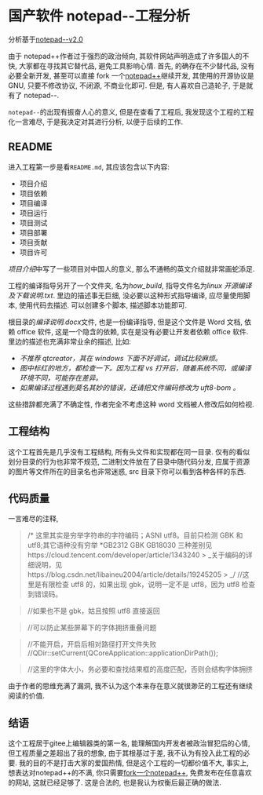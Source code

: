 # 国产软件 notepad--工程分析

分析基于[notepad--v2.0](https://gitee.com/cxasm/notepad--/commit/c1ae9ac45b8efdf560cc12a5e36e8fb5dcf45660)

由于 notepad++作者过于强烈的政治倾向, 其软件网站声明造成了许多国人的不快, 大家都在寻找其它替代品, 避免工具影响心情. 首先, 的确存在不少替代品, 没有必要全新开发, 甚至可以直接 fork 一个[notepad++](https://github.com/notepad-plus-plus/notepad-plus-plus)继续开发, 其使用的开源协议是 GNU, 只要不修改协议, 不闭源, 不商业化即可. 但是, 有人喜欢自己造轮子, 于是就有了 notepad--.

`notepad--`的出现有振奋人心的意义, 但是在查看了工程后, 我发现这个工程的工程化一言难尽, 于是我决定对其进行分析, 以便于后续的工作.

## README

进入工程第一步是看`README.md`, 其应该包含以下内容:

- 项目介绍
- 项目依赖
- 项目编译
- 项目运行
- 项目测试
- 项目部署
- 项目贡献
- 项目许可

*项目介绍*中写了一些项目对中国人的意义, 那么不通畅的英文介绍就非常画蛇添足.

工程的编译指导另开了一个文件夹, 名为*how_build*, 指导文件名为*linux 开源编译及下载说明.txt*. 里边的描述事无巨细, 没必要以这种形式指导编译, 应尽量使用脚本, 使用代码去描述. 可以创建多个脚本, 描述脚本功能即可.

根目录的*编译说明.docx*文件, 也是一份编译指导, 但是这个文件是 Word 文档, 依赖 office 软件, 这是一个隐含的依赖, 实在是没有必要让开发者依赖 office 软件. 里边的描述也充满非常业余的描述, 比如:

- _不推荐 qtcreator，其在 windows 下面不好调试，调试比较麻烦。_
- _图中标红的地方，都检查一下。因为工程 vs 打开后，随着系统不同，或编译环境不同，可能存在差异。_
- _如果编译过程遇到莫名其妙的错误，还请把文件编码修改为 uft8-bom 。_

这些措辞都充满了不确定性, 作者完全不考虑这种 word 文档被人修改后如何检视.

## 工程结构

这个工程首先是几乎没有工程结构, 所有头文件和实现都在同一目录.
仅有的看似划分目录的行为也非常不规范, 二进制文件放在了目录中随代码分发, 应属于资源的图片等文件所在的目录名也非常迷惑, src 目录下你可以看到各种各样的东西.

## 代码质量

一言难尽的注释,

> /* 这里其实是穷举字符串的字符编码；ASNI utf8。目前只检测 GBK 和 utf8;其它语种没有穷举
> *GB2312 GBK GB18030 三种差别见https://cloud.tencent.com/developer/article/1343240 > _关于编码的详细说明，见https://blog.csdn.net/libaineu2004/article/details/19245205 > _/
> //这里是有限检查 utf8 的，如果出现 gbk，说明一定不是 utf8，因为 utf8 检查到错误码。

> //如果也不是 gbk，姑且按照 utf8 直接返回

> //可以防止某些屏幕下的字体拥挤重叠问题

> //不能开启，开启后相对路径打开文件失败
> //QDir::setCurrent(QCoreApplication::applicationDirPath());

> //这里的字体大小，务必要和查找结果框的高度匹配，否则会结构字体拥挤

由于作者的思维充满了漏洞, 我不认为这个本来存在意义就很渺茫的工程还有继续阅读的价值.


## 结语

这个工程居于gitee上编辑器类的第一名, 能理解国内开发者被政治冒犯后的心情, 但工程质量之差超出了我的想象, 由于其根基过于差, 我不认为有投入此工程的必要.
我的目的不是打击大家的爱国热情, 但是这个工程的一切都价值不大, 事实上, 想表达对notepad++的不满, 你只需要[fork一个notepad++](https://github.com/notepad-plus-plus/notepad-plus-plus/fork), 免费发布在任意喜欢的网站, 这就已经足够了. 这是合法的, 也是我认为权衡后最正确的做法.